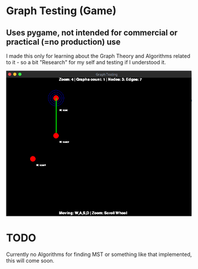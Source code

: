 # Graph Testing (Game)
## Uses pygame, not intended for commercial or practical (=no production) use
I made this only for learning about the Graph Theory and Algorithms related to it - so a bit "Research" for my self and testing if I understood it.

![Graph Test](/screenshot.png?raw=true "Graph Test Screenshot")

# TODO
Currently no Algorithms for finding MST or something like that implemented, this will come soon.
